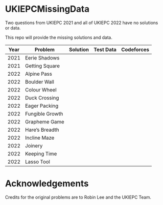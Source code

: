 # UKIEPCMissingData
Two questions from UKIEPC 2021 and all of UKIEPC 2022 have no solutions or data. 

This repo will provide the missing solutions and data.

| Year | Problem         | Solution | Test Data | Codeforces |
|------|-----------------|----------|-----------|------------|
| 2021 | Eerie Shadows   |          |           |            |
| 2021 | Getting Square  |          |           |            |
| 2022 | Alpine Pass     |          |           |            |
| 2022 | Boulder Wall    |          |           |            |
| 2022 | Colour Wheel    |          |           |            |
| 2022 | Duck Crossing   |          |           |            |
| 2022 | Eager Packing   |          |           |            |
| 2022 | Fungible Growth |          |           |            |
| 2022 | Grapheme Game   |          |           |            |
| 2022 | Hare’s Breadth  |          |           |            |
| 2022 | Incline Maze    |          |           |            |
| 2022 | Joinery         |          |           |            |
| 2022 | Keeping Time    |          |           |            |
| 2022 | Lasso Tool      |          |           |            |

# Acknowledgements
Credits for the original problems are to Robin Lee and the UKIEPC Team. 